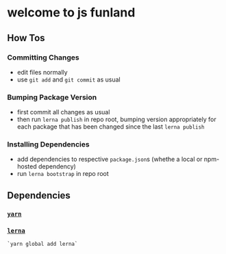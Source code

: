 # welcome to js funland

## How Tos

### Committing Changes
- edit files normally
- use `git add` and `git commit` as usual

### Bumping Package Version
- first commit all changes as usual
- then run `lerna publish` in repo root, bumping version appropriately for each package that has been changed since the
  last `lerna publish`

### Installing Dependencies
- add dependencies to respective `package.json`s (whethe a local or npm-hosted dependency)
- run `lerna bootstrap` in repo root



## Dependencies

### [`yarn`](https://yarnpkg.com/lang/en/docs/install/)

### [`lerna`](https://github.com/lerna/lerna)
    `yarn global add lerna`
